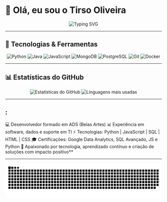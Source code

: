 # 👋 Olá, eu sou o Tirso Oliveira  

<p align="center">
  <img src="https://readme-typing-svg.herokuapp.com?font=Fira+Code&weight=600&size=24&duration=4000&pause=1000&color=00F7FF&center=true&vCenter=true&width=600&lines=💻+Desenvolvedor+de+Soluções+em+TI;🚀+Entusiasta+em+IA+e+Big+Data;📊+Amante+de+Dados+e+Automação;🌍+Sempre+aprendendo+algo+novo!" alt="Typing SVG" />
</p>

---

## 🚀 Tecnologias & Ferramentas  
<div align="center">

![Python](https://img.shields.io/badge/-Python-000?&logo=Python)
![Java](https://img.shields.io/badge/-Java-000?&logo=Java&logoColor=007396)
![JavaScript](https://img.shields.io/badge/-JavaScript-000?&logo=JavaScript)
![MongoDB](https://img.shields.io/badge/-MongoDB-000?&logo=mongodb)
![PostgreSQL](https://img.shields.io/badge/-PostgreSQL-000?&logo=postgresql)
![Git](https://img.shields.io/badge/-Git-000?&logo=git)
![Docker](https://img.shields.io/badge/-Docker-000?&logo=docker)

</div>

---

## 📊 Estatísticas do GitHub  

<p align="center">
  <img src="https://github-readme-stats.vercel.app/api?username=TirsoDev&show_icons=true&theme=radical" alt="Estatísticas do GitHub" height="160"/>
  <img src="https://github-readme-stats.vercel.app/api/top-langs/?username=TirsoDev&layout=compact&theme=radical" alt="Linguagens mais usadas" height="160"/>
</p>


---

## :

💻 Desenvolvedor formado em ADS (Belas Artes)
📊 Experiência em software, dados e suporte em TI
⚡ Tecnologias: Python | JavaScript | SQL | HTML | CSS
🎓 Certificações: Google Data Analytics, SQL Avançado, JS e Python
🚀 Apaixonado por tecnologia, aprendizado contínuo e criação de soluções com impacto positivo**  

---

<p align="center">
  <img src="https://raw.githubusercontent.com/Platane/snk/output/github-contribution-grid-snake.svg" alt="Snake animation" />
</p>

